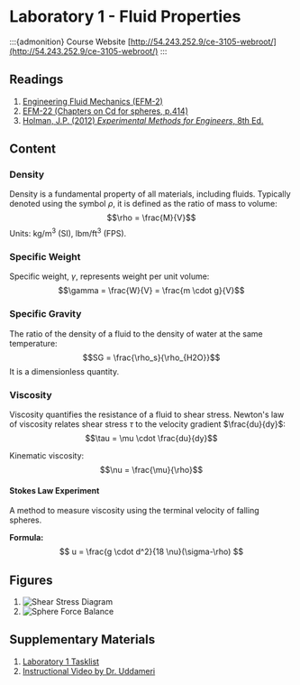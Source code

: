 # Laboratory 1 - Fluid Properties

:::{admonition} Course Website
[http://54.243.252.9/ce-3105-webroot/](http://54.243.252.9/ce-3105-webroot/)
:::

## Readings

1. [Engineering Fluid Mechanics (EFM-2)](http://54.243.252.9/ce-3105-webroot/2-Exercises/laboratory1/EFM-2.pdf)
2. [EFM-22 (Chapters on Cd for spheres, p.414)](http://54.243.252.9/ce-3105-webroot/2-Exercises/laboratory1/EFM-22.pdf)
3. [Holman, J.P. (2012) *Experimental Methods for Engineers*, 8th Ed.](https://mech.at.ua/HolmanICS.pdf)

## Content

### Density
Density is a fundamental property of all materials, including fluids. Typically denoted using the symbol $\rho$, it is defined as the ratio of mass to volume:
$$\rho = \frac{M}{V}$$
Units: $\mathrm{kg/m^3}$ (SI), $\mathrm{lbm/ft^3}$ (FPS).

### Specific Weight
Specific weight, $\gamma$, represents weight per unit volume:
$$\gamma = \frac{W}{V} = \frac{m \cdot g}{V}$$

### Specific Gravity
The ratio of the density of a fluid to the density of water at the same temperature:
$$SG = \frac{\rho_s}{\rho_{H2O}}$$
It is a dimensionless quantity.

### Viscosity
Viscosity quantifies the resistance of a fluid to shear stress. Newton's law of viscosity relates shear stress $\tau$ to the velocity gradient $\frac{du}{dy}$:
$$\tau = \mu \cdot \frac{du}{dy}$$

Kinematic viscosity:
$$\nu = \frac{\mu}{\rho}$$

#### Stokes Law Experiment
A method to measure viscosity using the terminal velocity of falling spheres.

**Formula:**
$$ u = \frac{g \cdot d^2}{18 \nu}(\sigma-\rho) $$

## Figures

1. ![Shear Stress Diagram](http://54.243.252.9/ce-3105-webroot/2-Exercises/laboratory1/shearstress.png)
2. ![Sphere Force Balance](http://54.243.252.9/ce-3105-webroot/2-Exercises/laboratory1/sphereforces.png)

## Supplementary Materials

1. [Laboratory 1 Tasklist](http://54.243.252.9/ce-3105-webroot/2-Exercises/laboratory1/laboratory1.html)
2. [Instructional Video by Dr. Uddameri](https://www.youtube.com/watch?v=WwV-azCJWis)
